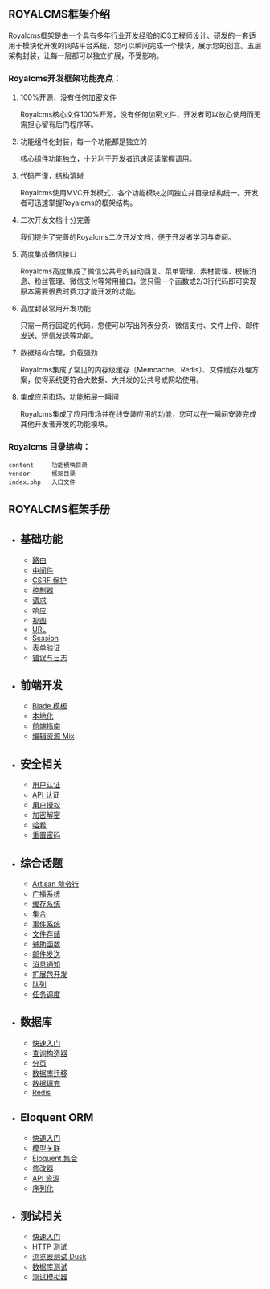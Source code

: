 ## ROYALCMS框架介绍

Royalcms框架是由一个具有多年行业开发经验的iOS工程师设计、研发的一套适用于模块化开发的网站平台系统，您可以瞬间完成一个模块，展示您的创意。五层架构封装，让每一层都可以独立扩展，不受影响。

### Royalcms开发框架功能亮点：

1. 100%开源，没有任何加密文件

	Royalcms核心文件100%开源，没有任何加密文件，开发者可以放心使用而无需担心留有后门程序等。

2. 功能组件化封装，每一个功能都是独立的

	核心组件功能独立，十分利于开发者迅速阅读掌握调用。

3. 代码严谨，结构清晰

	Royalcms使用MVC开发模式，各个功能模块之间独立并目录结构统一。开发者可迅速掌握Royalcms的框架结构。

4. 二次开发文档十分完善

	我们提供了完善的Royalcms二次开发文档，便于开发者学习与查阅。

5. 高度集成微信接口

	Royalcms高度集成了微信公共号的自动回复、菜单管理、素材管理、模板消息、粉丝管理、微信支付等常用接口，您只需一个函数或2/3行代码即可实现原本需要很费时费力才能开发的功能。

6. 高度封装常用开发功能

	只需一两行固定的代码，您便可以写出列表分页、微信支付、文件上传、邮件发送、短信发送等功能。

7. 数据结构合理，负载强劲

	Royalcms集成了常见的内存级缓存（Memcache、Redis）、文件缓存处理方案，使得系统更符合大数据、大并发的公共号或网站使用。

8. 集成应用市场，功能拓展一瞬间

	Royalcms集成了应用市场并在线安装应用的功能，您可以在一瞬间安装完成其他开发者开发的功能模块。

### Royalcms 目录结构：

	content 	功能模块目录
	vendor  	框架目录
	index.php	入口文件


## ROYALCMS框架手册

- ## 基础功能
    - [路由](/docs/routing)
    - [中间件](/docs/middleware)
    - [CSRF 保护](/docs/csrf)
    - [控制器](/docs/controllers)
    - [请求](/docs/requests)
    - [响应](/docs/responses)
    - [视图](/docs/views)
    - [URL](/docs/urls)
    - [Session](/docs/session)
    - [表单验证](/docs/validation)
    - [错误与日志](/docs/errors)
- ## 前端开发
    - [Blade 模板](/docs/blade)
    - [本地化](/docs/localization)
    - [前端指南](/docs/frontend)
    - [编辑资源 Mix](/docs/mix)
- ## 安全相关
    - [用户认证](/docs/authentication)
    - [API 认证](/docs/passport)
    - [用户授权](/docs/authorization)
    - [加密解密](/docs/encryption)
    - [哈希](/docs/hashing)
    - [重置密码](/docs/passwords)
- ## 综合话题
    - [Artisan 命令行](/docs/artisan)
    - [广播系统](/docs/broadcasting)
    - [缓存系统](/docs/cache)
    - [集合](/docs/collections)
    - [事件系统](/docs/events)
    - [文件存储](/docs/filesystem)
    - [辅助函数](/docs/helpers)
    - [邮件发送](/docs/mail)
    - [消息通知](/docs/notifications)
    - [扩展包开发](/docs/packages)
    - [队列](/docs/queues)
    - [任务调度](/docs/scheduling)
- ## 数据库
    - [快速入门](/docs/database)
    - [查询构造器](/docs/queries)
    - [分页](/docs/pagination)
    - [数据库迁移](/docs/migrations)
    - [数据填充](/docs/seeding)
    - [Redis](/docs/redis)
- ## Eloquent ORM
    - [快速入门](/docs/eloquent)
    - [模型关联](/docs/eloquent-relationships)
    - [Eloquent 集合](/docs/eloquent-collections)
    - [修改器](/docs/eloquent-mutators)
    - [API 资源](/docs/eloquent-resources)
    - [序列化](/docs/eloquent-serialization)
- ## 测试相关
    - [快速入门](/docs/testing)
    - [HTTP 测试](/docs/http-tests)
    - [浏览器测试 Dusk](/docs/dusk)
    - [数据库测试](/docs/database-testing)
    - [测试模拟器](/docs/mocking)
